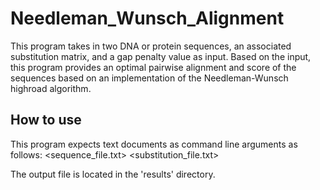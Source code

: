 # Needleman_Wunsch_Alignment


This program takes in two DNA or protein sequences, an associated substitution matrix, and a gap penalty value as input. Based on the input, this program provides an optimal pairwise alignment and score of the sequences based on an implementation of the Needleman-Wunsch highroad algorithm.

## How to use
This program expects text documents as command line arguments as follows: <sequence_file.txt> <substitution_file.txt> <gap penalty value>

The output file is located in the 'results' directory.

